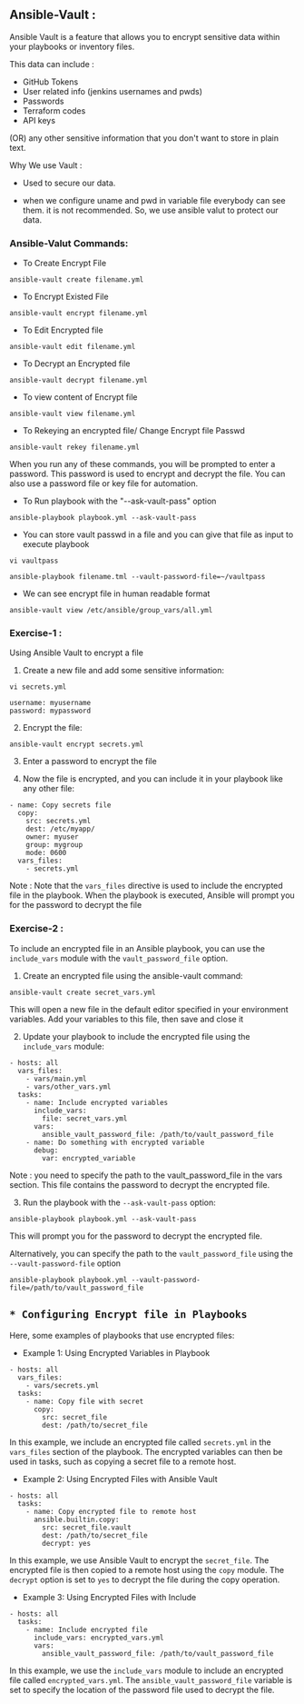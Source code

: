 ## Ansible-Vault :

Ansible Vault is a feature that allows you to encrypt sensitive data within your playbooks or inventory files. 

This data can include :
  - GitHub Tokens 
  - User related info  (jenkins usernames and pwds)
  - Passwords 
  - Terraform codes
  - API keys

(OR) any other sensitive information that you don't want to store in plain text.

Why We use Vault : 

*  Used to secure our data.

* when we configure uname and pwd in variable file everybody can see them. it is not recommended. So, we use ansible valut to protect our data.

### Ansible-Valut Commands:

* To Create Encrypt File

```
ansible-vault create filename.yml
```
* To Encrypt Existed File
```
ansible-vault encrypt filename.yml
```
* To Edit Encrypted file
```
ansible-vault edit filename.yml
```
* To Decrypt an Encrypted file 
```
ansible-vault decrypt filename.yml
```
* To view content of Encrypt file
```
ansible-vault view filename.yml
```
* To Rekeying an encrypted file/ Change Encrypt file Passwd
```
ansible-vault rekey filename.yml
```

When you run any of these commands, you will be prompted to enter a password. This password is used to encrypt and decrypt the file. You can also use a password file or key file for automation.

* To Run playbook with the "--ask-vault-pass" option
```
ansible-playbook playbook.yml --ask-vault-pass
```
* You can store vault passwd in a file and you can give that file as input to execute playbook
```
vi vaultpass

ansible-playbook filename.tml --vault-password-file=~/vaultpass
```

* We can see encrypt file in human readable format 
```
ansible-vault view /etc/ansible/group_vars/all.yml
```

### Exercise-1 : 

Using Ansible Vault to encrypt a file

1. Create a new file and add some sensitive information:

```
vi secrets.yml

username: myusername
password: mypassword
```

2. Encrypt the file:

```
ansible-vault encrypt secrets.yml
```
3. Enter a password to encrypt the file

4. Now the file is encrypted, and you can include it in your playbook like any other file:

```
- name: Copy secrets file
  copy:
    src: secrets.yml
    dest: /etc/myapp/
    owner: myuser
    group: mygroup
    mode: 0600
  vars_files:
    - secrets.yml
```
Note : Note that the `vars_files` directive is used to include the encrypted file in the playbook. When the playbook is executed, Ansible will prompt you for the password to decrypt the file

### Exercise-2 :

To include an encrypted file in an Ansible playbook, you can use the `include_vars` module with the `vault_password_file` option. 

1. Create an encrypted file using the ansible-vault command:
```
ansible-vault create secret_vars.yml
```
This will open a new file in the default editor specified in your environment variables. Add your variables to this file, then save and close it

2. Update your playbook to include the encrypted file using the `include_vars` module:

```
- hosts: all
  vars_files:
    - vars/main.yml
    - vars/other_vars.yml
  tasks:
    - name: Include encrypted variables
      include_vars:
        file: secret_vars.yml
      vars:
        ansible_vault_password_file: /path/to/vault_password_file
    - name: Do something with encrypted variable
      debug:
        var: encrypted_variable
```
Note : you need to specify the path to the vault_password_file in the vars section. This file contains the password to decrypt the encrypted file.

3. Run the playbook with the `--ask-vault-pass` option:
```
ansible-playbook playbook.yml --ask-vault-pass
```
This will prompt you for the password to decrypt the encrypted file.

Alternatively, you can specify the path to the `vault_password_file` using the `--vault-password-file` option

```
ansible-playbook playbook.yml --vault-password-file=/path/to/vault_password_file
```




## `* Configuring Encrypt file in Playbooks`

Here, some examples of playbooks that use encrypted files:

* Example 1: Using Encrypted Variables in Playbook

```
- hosts: all
  vars_files:
    - vars/secrets.yml
  tasks:
    - name: Copy file with secret
      copy:
        src: secret_file
        dest: /path/to/secret_file
```
In this example, we include an encrypted file called `secrets.yml` in the `vars_files` section of the playbook. The encrypted variables can then be used in tasks, such as copying a secret file to a remote host.

* Example 2: Using Encrypted Files with Ansible Vault

```
- hosts: all
  tasks:
    - name: Copy encrypted file to remote host
      ansible.builtin.copy:
        src: secret_file.vault
        dest: /path/to/secret_file
        decrypt: yes
```
In this example, we use Ansible Vault to encrypt the `secret_file`. The encrypted file is then copied to a remote host using the `copy` module. The `decrypt` option is set to `yes` to decrypt the file during the copy operation.

* Example 3: Using Encrypted Files with Include

```
- hosts: all
  tasks:
    - name: Include encrypted file
      include_vars: encrypted_vars.yml
      vars:
        ansible_vault_password_file: /path/to/vault_password_file
```
In this example, we use the `include_vars` module to include an encrypted file called `encrypted_vars.yml`. The `ansible_vault_password_file` variable is set to specify the location of the password file used to decrypt the file.


